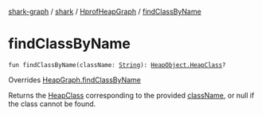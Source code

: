 [shark-graph](../../index.md) / [shark](../index.md) / [HprofHeapGraph](index.md) / [findClassByName](./find-class-by-name.md)

# findClassByName

`fun findClassByName(className: `[`String`](https://kotlinlang.org/api/latest/jvm/stdlib/kotlin/-string/index.html)`): `[`HeapObject.HeapClass`](../-heap-object/-heap-class/index.md)`?`

Overrides [HeapGraph.findClassByName](../-heap-graph/find-class-by-name.md)

Returns the [HeapClass](../-heap-object/-heap-class/index.md) corresponding to the provided [className](../-heap-graph/find-class-by-name.md#shark.HeapGraph$findClassByName(kotlin.String)/className), or null if the
class cannot be found.

